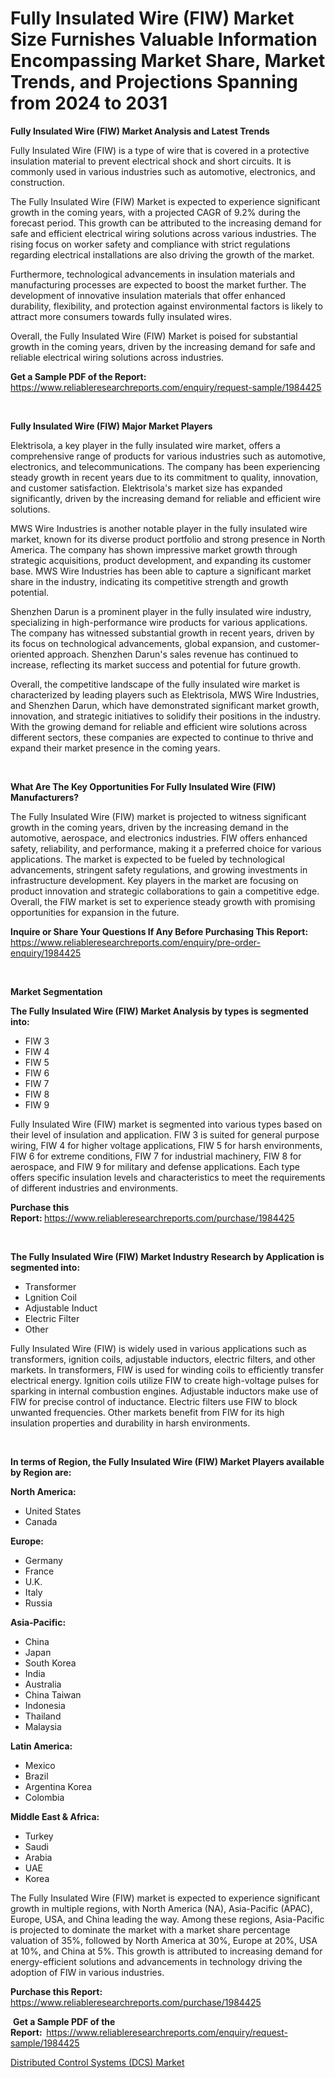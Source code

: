 <p><h1>Fully Insulated Wire (FIW) Market Size Furnishes Valuable Information Encompassing Market Share, Market Trends, and Projections Spanning from 2024 to 2031</h1></p><p><strong>Fully Insulated Wire (FIW) Market Analysis and Latest Trends</strong></p>
<p><p>Fully Insulated Wire (FIW) is a type of wire that is covered in a protective insulation material to prevent electrical shock and short circuits. It is commonly used in various industries such as automotive, electronics, and construction.</p><p>The Fully Insulated Wire (FIW) Market is expected to experience significant growth in the coming years, with a projected CAGR of 9.2% during the forecast period. This growth can be attributed to the increasing demand for safe and efficient electrical wiring solutions across various industries. The rising focus on worker safety and compliance with strict regulations regarding electrical installations are also driving the growth of the market.</p><p>Furthermore, technological advancements in insulation materials and manufacturing processes are expected to boost the market further. The development of innovative insulation materials that offer enhanced durability, flexibility, and protection against environmental factors is likely to attract more consumers towards fully insulated wires.</p><p>Overall, the Fully Insulated Wire (FIW) Market is poised for substantial growth in the coming years, driven by the increasing demand for safe and reliable electrical wiring solutions across industries.</p></p>
<p><strong>Get a Sample PDF of the Report:&nbsp;</strong> <a href="https://www.reliableresearchreports.com/enquiry/request-sample/1984425">https://www.reliableresearchreports.com/enquiry/request-sample/1984425</a></p>
<p>&nbsp;</p>
<p><strong>Fully Insulated Wire (FIW) Major Market Players</strong></p>
<p><p>Elektrisola, a key player in the fully insulated wire market, offers a comprehensive range of products for various industries such as automotive, electronics, and telecommunications. The company has been experiencing steady growth in recent years due to its commitment to quality, innovation, and customer satisfaction. Elektrisola's market size has expanded significantly, driven by the increasing demand for reliable and efficient wire solutions.</p><p>MWS Wire Industries is another notable player in the fully insulated wire market, known for its diverse product portfolio and strong presence in North America. The company has shown impressive market growth through strategic acquisitions, product development, and expanding its customer base. MWS Wire Industries has been able to capture a significant market share in the industry, indicating its competitive strength and growth potential.</p><p>Shenzhen Darun is a prominent player in the fully insulated wire industry, specializing in high-performance wire products for various applications. The company has witnessed substantial growth in recent years, driven by its focus on technological advancements, global expansion, and customer-oriented approach. Shenzhen Darun's sales revenue has continued to increase, reflecting its market success and potential for future growth.</p><p>Overall, the competitive landscape of the fully insulated wire market is characterized by leading players such as Elektrisola, MWS Wire Industries, and Shenzhen Darun, which have demonstrated significant market growth, innovation, and strategic initiatives to solidify their positions in the industry. With the growing demand for reliable and efficient wire solutions across different sectors, these companies are expected to continue to thrive and expand their market presence in the coming years.</p></p>
<p>&nbsp;</p>
<p><strong>What Are The Key Opportunities For Fully Insulated Wire (FIW) Manufacturers?</strong></p>
<p><p>The Fully Insulated Wire (FIW) market is projected to witness significant growth in the coming years, driven by the increasing demand in the automotive, aerospace, and electronics industries. FIW offers enhanced safety, reliability, and performance, making it a preferred choice for various applications. The market is expected to be fueled by technological advancements, stringent safety regulations, and growing investments in infrastructure development. Key players in the market are focusing on product innovation and strategic collaborations to gain a competitive edge. Overall, the FIW market is set to experience steady growth with promising opportunities for expansion in the future.</p></p>
<p><strong>Inquire or Share Your Questions If Any Before Purchasing This Report:</strong> <a href="https://www.reliableresearchreports.com/enquiry/pre-order-enquiry/1984425">https://www.reliableresearchreports.com/enquiry/pre-order-enquiry/1984425</a></p>
<p>&nbsp;</p>
<p><strong>Market Segmentation</strong></p>
<p><strong>The Fully Insulated Wire (FIW) Market Analysis by types is segmented into:</strong></p>
<p><ul><li>FIW 3</li><li>FIW 4</li><li>FIW 5</li><li>FIW 6</li><li>FIW 7</li><li>FIW 8</li><li>FIW 9</li></ul></p>
<p><p>Fully Insulated Wire (FIW) market is segmented into various types based on their level of insulation and application. FIW 3 is suited for general purpose wiring, FIW 4 for higher voltage applications, FIW 5 for harsh environments, FIW 6 for extreme conditions, FIW 7 for industrial machinery, FIW 8 for aerospace, and FIW 9 for military and defense applications. Each type offers specific insulation levels and characteristics to meet the requirements of different industries and environments.</p></p>
<p><strong>Purchase this Report:&nbsp;</strong><a href="https://www.reliableresearchreports.com/purchase/1984425">https://www.reliableresearchreports.com/purchase/1984425</a></p>
<p>&nbsp;</p>
<p><strong>The Fully Insulated Wire (FIW) Market Industry Research by Application is segmented into:</strong></p>
<p><ul><li>Transformer</li><li>Lgnition Coil</li><li>Adjustable Induct</li><li>Electric Filter</li><li>Other</li></ul></p>
<p><p>Fully Insulated Wire (FIW) is widely used in various applications such as transformers, ignition coils, adjustable inductors, electric filters, and other markets. In transformers, FIW is used for winding coils to efficiently transfer electrical energy. Ignition coils utilize FIW to create high-voltage pulses for sparking in internal combustion engines. Adjustable inductors make use of FIW for precise control of inductance. Electric filters use FIW to block unwanted frequencies. Other markets benefit from FIW for its high insulation properties and durability in harsh environments.</p></p>
<p>&nbsp;</p>
<p><strong>In terms of Region, the Fully Insulated Wire (FIW) Market Players available by Region are:</strong></p>
<p>
    <p> <strong> North America: </strong>
        <ul>
            <li>United States</li>
            <li>Canada</li>
        </ul>
        </p> 
    <p> <strong> Europe: </strong>
        <ul>
            <li>Germany</li>
            <li>France</li>
            <li>U.K.</li>
            <li>Italy</li>
            <li>Russia</li>
        </ul>
        </p> 
    <p> <strong> Asia-Pacific: </strong>
        <ul>
            <li>China</li>
            <li>Japan</li>
            <li>South Korea</li>
            <li>India</li>
            <li>Australia</li>
            <li>China Taiwan</li>
            <li>Indonesia</li>
            <li>Thailand</li>
            <li>Malaysia</li>
        </ul>
        </p> 
    <p> <strong> Latin America: </strong>
        <ul>
            <li>Mexico</li>
            <li>Brazil</li>
            <li>Argentina Korea</li>
            <li>Colombia</li>
        </ul>
        </p> 
    <p> <strong> Middle East & Africa: </strong>
        <ul>
            <li>Turkey</li>
            <li>Saudi</li>
            <li>Arabia</li>
            <li>UAE</li>
            <li>Korea</li>
        </ul>
    </p>
    </p>
<p><p>The Fully Insulated Wire (FIW) market is expected to experience significant growth in multiple regions, with North America (NA), Asia-Pacific (APAC), Europe, USA, and China leading the way. Among these regions, Asia-Pacific is projected to dominate the market with a market share percentage valuation of 35%, followed by North America at 30%, Europe at 20%, USA at 10%, and China at 5%. This growth is attributed to increasing demand for energy-efficient solutions and advancements in technology driving the adoption of FIW in various industries.</p></p>
<p><strong>Purchase this Report: </strong><a href="https://www.reliableresearchreports.com/purchase/1984425">https://www.reliableresearchreports.com/purchase/1984425</a></p>
<p>&nbsp;<strong>Get a Sample PDF of the Report:&nbsp;&nbsp;</strong><a href="https://www.reliableresearchreports.com/enquiry/request-sample/1984425">https://www.reliableresearchreports.com/enquiry/request-sample/1984425</a></p>
<p><strong></strong></p>
<p><p><a href="https://chivalrous-flock-a86.notion.site/Distributed-Control-Systems-DCS-Market-Research-Report-Unlocks-Analysis-on-the-Market-Financial-St-f1bdfc78416d4a3c97e09dff1378e52d">Distributed Control Systems (DCS) Market</a></p></p>